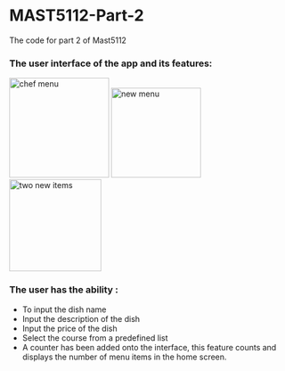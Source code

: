 # MAST5112-Part-2
The code for part 2 of Mast5112
### The user interface of the app and its features: 

<img width="179" alt="chef menu" src="https://github.com/user-attachments/assets/c9df129f-1af1-493c-9c23-d04de922d074">


<img width="161" alt="new menu" src="https://github.com/user-attachments/assets/4c996b91-9438-436d-ab60-89670b919339">


<img width="165" alt="two new items" src="https://github.com/user-attachments/assets/67bb6f8f-5402-45e5-94f7-1b4eb562e2e4">

### The user has the ability :
- To input the dish name
- Input the description of the dish
- Input the price of the dish
- Select the course from a predefined list
- A counter has been added onto the interface, this feature counts and displays the number of menu items in the home screen.
